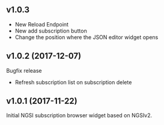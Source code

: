 ## v1.0.3

- New Reload Endpoint
- New add subscription button
- Change the position where the JSON editor widget opens

## v1.0.2 (2017-12-07)

Bugfix release

- Refresh subscription list on subscription delete

## v1.0.1 (2017-11-22)

Initial NGSI subscription browser widget based on NGSIv2.
